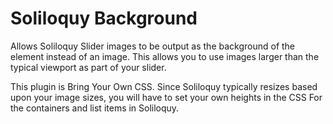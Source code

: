 Soliloquy Background
============

Allows Soliloquy Slider images to be output as the background of the element instead of an image.  This allows you to use images larger than the typical viewport as part of your slider.

This plugin is Bring Your Own CSS.  Since Soliloquy typically resizes based upon your image sizes, you will have to set your own heights in the CSS For the containers and list items in Soliloquy.
